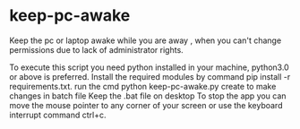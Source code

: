 # keep-pc-awake
Keep the pc or laptop awake while you are away , when you can't change permissions due to lack of  administrator rights.


To execute this  script you need python installed in your machine, python3.0 or above is preferred.
Install the required modules by command pip install -r requirements.txt.
run the cmd python keep-pc-awake.py create    to make changes in batch file
Keep the .bat file on desktop 
To stop the app you can move the mouse pointer to any corner of your screen or use the keyboard interrupt command ctrl+c.
